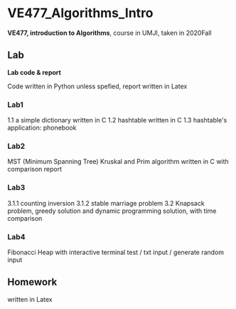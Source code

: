 # VE477_Algorithms_Intro

**VE477, introduction to Algorithms**, course in UMJI, taken in 2020Fall



## Lab

**Lab code & report**

Code written in Python unless spefied, report written in Latex 

### Lab1

1.1 a simple dictionary written in C
1.2 hashtable written in C 
1.3 hashtable's application: phonebook

### Lab2

MST (Minimum Spanning Tree)
Kruskal and Prim algorithm written in C 
with comparison report 

### Lab3

3.1.1 counting inversion
3.1.2 stable marriage problem 
3.2 Knapsack problem, greedy solution and dynamic programming solution, with time comparison

### Lab4

Fibonacci Heap
with interactive terminal test / txt input / generate random input 





## Homework

written in Latex 